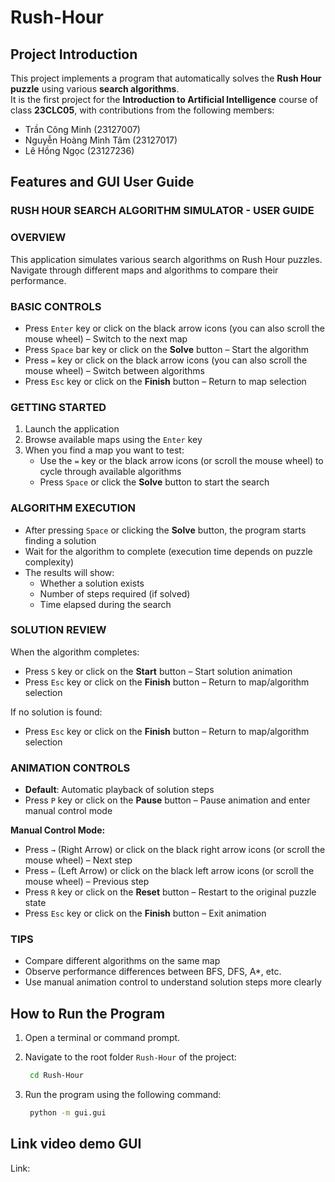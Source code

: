 # Rush-Hour

## Project Introduction

This project implements a program that automatically solves the **Rush Hour puzzle** using various **search algorithms**.  
It is the first project for the **Introduction to Artificial Intelligence** course of class **23CLC05**, with contributions from the following members:

- Trần Công Minh (23127007)  
- Nguyễn Hoàng Minh Tâm (23127017)  
- Lê Hồng Ngọc (23127236)  

## Features and GUI User Guide

### RUSH HOUR SEARCH ALGORITHM SIMULATOR - USER GUIDE

### OVERVIEW 
This application simulates various search algorithms on Rush Hour puzzles.  
Navigate through different maps and algorithms to compare their performance.

### BASIC CONTROLS 

- Press `Enter` key or click on the black arrow icons (you can also scroll the mouse wheel) – Switch to the next map  
- Press `Space` bar key or click on the **Solve** button – Start the algorithm  
- Press `=` key or click on the black arrow icons (you can also scroll the mouse wheel) – Switch between algorithms  
- Press `Esc` key or click on the **Finish** button – Return to map selection  

### GETTING STARTED 

1. Launch the application  
2. Browse available maps using the `Enter` key  
3. When you find a map you want to test:  
   - Use the `=` key or the black arrow icons (or scroll the mouse wheel) to cycle through available algorithms  
   - Press `Space` or click the **Solve** button to start the search  

### ALGORITHM EXECUTION 

- After pressing `Space` or clicking the **Solve** button, the program starts finding a solution  
- Wait for the algorithm to complete (execution time depends on puzzle complexity)  
- The results will show:  
  * Whether a solution exists  
  * Number of steps required (if solved)  
  * Time elapsed during the search  

### SOLUTION REVIEW 

When the algorithm completes:

- Press `S` key or click on the **Start** button – Start solution animation  
- Press `Esc` key or click on the **Finish** button – Return to map/algorithm selection  

If no solution is found:

- Press `Esc` key or click on the **Finish** button – Return to map/algorithm selection  

### ANIMATION CONTROLS 

- **Default**: Automatic playback of solution steps  
- Press `P` key or click on the **Pause** button – Pause animation and enter manual control mode  

**Manual Control Mode:**

- Press `→` (Right Arrow) or click on the black right arrow icons (or scroll the mouse wheel) – Next step  
- Press `←` (Left Arrow) or click on the black left arrow icons (or scroll the mouse wheel) – Previous step  
- Press `R` key or click on the **Reset** button – Restart to the original puzzle state  
- Press `Esc` key or click on the **Finish** button – Exit animation  

### TIPS 

- Compare different algorithms on the same map  
- Observe performance differences between BFS, DFS, A*, etc.  
- Use manual animation control to understand solution steps more clearly  

## How to Run the Program

1. Open a terminal or command prompt.

2. Navigate to the root folder `Rush-Hour` of the project:
   ```bash
    cd Rush-Hour

3. Run the program using the following command:
   ```bash
    python -m gui.gui

## Link video demo GUI

Link: []()